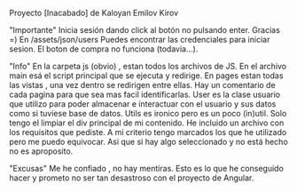 Proyecto [Inacabado] de Kaloyan Emilov Kirov

"Importante"
Inicia sesión dando click al botón no pulsando enter. Gracias =)
En /assets/json/users Puedes encontrar las credenciales para iniciar sesion.
El boton de compra no funciona (todavia...).


"Info"
En la carpeta js (obvio) , estan todos los archivos de JS.
En el archivo main esá el script principal que se ejecuta y redirige.
En pages estan todas las vistas , una vez dentro se redirigen entre ellas.
Hay un comentario de cada pagina para que sea mas facil identificarlas.
User es la clase usuario que utilizo para poder almacenar e interactuar con el usuario y sus datos como si tuviese base de datos.
Utils es ironico pero es un poco (in)util. Solo tengo el limpiar el div principal de mi contenido.
He incluido un archivo con los requisitos que pediste. A mi criterio tengo marcados los que he utilizado pero me puedo equivocar.
Asi que si hay algo seleccionado y no está hecho no es aproposito.



"Excusas"
Me he confiado , no hay mentiras. Esto es lo que he conseguido hacer y prometo no ser tan desastroso con el proyecto de Angular.
